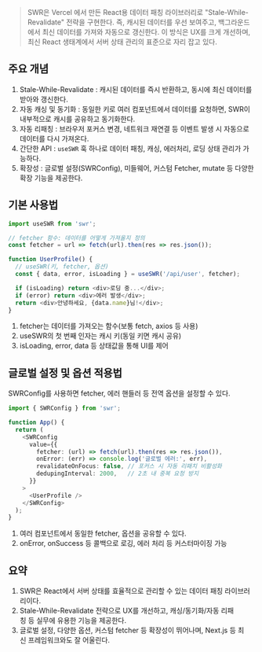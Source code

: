 > SWR은 Vercel 에서 만든 React용 데이터 패칭 라이브러리로 "Stale-While-Revalidate" 전략을 구현한다.
> 즉, 캐시된 데이터를 우선 보여주고, 백그라운드에서 최신 데이터를 가져와 자동으로 갱신한다.
> 이 방식은 UX를 크게 개선하며, 최신 React 생태계에서 서버 상태 관리의 표준으로 자리 잡고 있다.


## 주요 개념

1. Stale-While-Revalidate : 캐시된 데이터를 즉시 반환하고, 동시에 최신 데이터를 받아와 갱신한다.
2. 자동 캐싱 및 동기화 : 동일한 키로 여러 컴포넌트에서 데이터를 요청하면, SWR이 내부적으로 캐시를 공유하고 동기화한다.
3. 자동 리패칭 : 브라우저 포커스 변경, 네트워크 재연결 등 이벤트 발생 시 자동으로 데이터를 다시 가져온다.
4. 간단한 API : `useSWR` 훅 하나로 데이터 패칭, 캐싱, 에러처리, 로딩 상태 관리가 가능하다.
5. 확장성 : 글로벌 설정(SWRConfig), 미들웨어, 커스텀 Fetcher, mutate 등 다양한 확장 기능을 제공한다.

## 기본 사용법

```ts
import useSWR from 'swr';

// fetcher 함수: 데이터를 어떻게 가져올지 정의
const fetcher = url => fetch(url).then(res => res.json());

function UserProfile() {
  // useSWR(키, fetcher, 옵션)
  const { data, error, isLoading } = useSWR('/api/user', fetcher);

  if (isLoading) return <div>로딩 중...</div>;
  if (error) return <div>에러 발생</div>;
  return <div>안녕하세요, {data.name}님!</div>;
}
```

1. fetcher는 데이터를 가져오는 함수(보통 fetch, axios 등 사용)
2. useSWR의 첫 번째 인자는 캐시 키(동일 키면 캐시 공유)
3. isLoading, error, data 등 상태값을 통해 UI를 제어

## 글로벌 설정 및 옵션 적용법

SWRConfig를 사용하면 fetcher, 에러 핸들러 등 전역 옵션을 설정할 수 있다.

```ts
import { SWRConfig } from 'swr';

function App() {
  return (
    <SWRConfig
      value={{
        fetcher: (url) => fetch(url).then(res => res.json()),
        onError: (err) => console.log('글로벌 에러:', err),
        revalidateOnFocus: false, // 포커스 시 자동 리패치 비활성화
        dedupingInterval: 2000,   // 2초 내 중복 요청 방지
      }}
    >
      <UserProfile />
    </SWRConfig>
  );
}
```

1. 여러 컴포넌트에서 동일한 fetcher, 옵션을 공유할 수 있다.
2. onError, onSuccess 등 콜백으로 로깅, 에러 처리 등 커스터마이징 가능

## 요약

1. SWR은 React에서 서버 상태를 효율적으로 관리할 수 있는 데이터 패칭 라이브러리이다.
2. Stale-While-Revalidate 전략으로 UX를 개선하고, 캐싱/동기화/자동 리패칭 등 실무에 유용한 기능을 제공한다.
3. 글로벌 설정, 다양한 옵션, 커스텀 fetcher 등 확장성이 뛰어나며, Next.js 등 최신 프레임워크와도 잘 어울린다.
